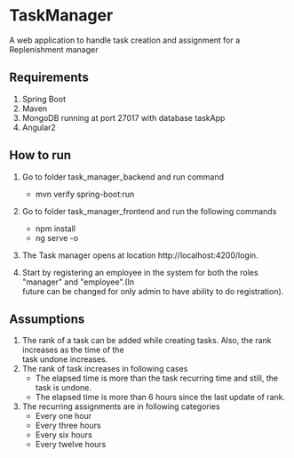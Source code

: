# TaskManager
A web application to handle task creation and assignment for a Replenishment manager

Requirements
-------------
1. Spring Boot
2. Maven
3. MongoDB running at port 27017 with database taskApp
4. Angular2

How to run
----------
1. Go to folder task_manager_backend and run command 
    - mvn verify spring-boot:run

2. Go to folder task_manager_frontend and run the following commands
	- npm install
	- ng serve -o
	
3. The Task manager opens at location http://localhost:4200/login. 
4. Start by registering an employee in the system for both the roles "manager" and "employee".(In  
   future can be changed for only admin to have ability to do registration).
   
Assumptions
------------
1. The rank of a task can be added while creating tasks. Also, the rank increases as the time of the  
   task undone increases.
2. The rank of task increases in following cases
    - The elapsed time is more than the task recurring time and still, the task is undone.
    - The elapsed time is more than 6 hours since the last update of rank.
3. The recurring assignments are in following categories
    - Every one hour
    - Every three hours
    - Every six hours
    - Every twelve hours
	
	
